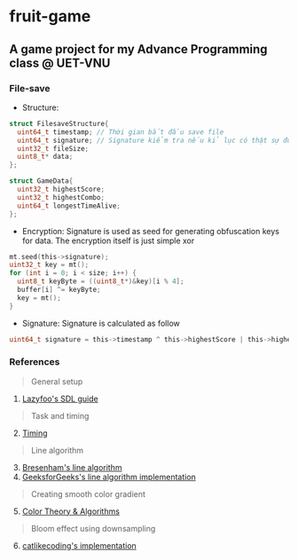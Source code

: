 # fruit-game

## A game project for my Advance Programming class @ UET-VNU

### File-save
* Structure:
```c
struct FilesaveStructure{
  uint64_t timestamp; // Thời gian bắt đầu save file
  uint64_t signature; // Signature kiểm tra nếu kỉ lục có thật sự đúng không
  uint32_t fileSize;
  uint8_t* data;
};

struct GameData{
  uint32_t highestScore;
  uint32_t highestCombo;
  uint64_t longestTimeAlive;
};
```

* Encryption:
Signature is used as seed for generating obfuscation keys for data. The encryption itself is just simple xor
```c
mt.seed(this->signature);
uint32_t key = mt();
for (int i = 0; i < size; i++) {
  uint8_t keyByte = ((uint8_t*)&key)[i % 4];
  buffer[i] ^= keyByte;
  key = mt();
}
```

* Signature: Signature is calculated as follow
```c
uint64_t signature = this->timestamp ^ this->highestScore | this->highestComboAchived ^ this->longestTimeAlive;
```

### References
> General setup
1. [Lazyfoo's SDL guide](https://lazyfoo.net/tutorials/SDL/index.php)
> Task and timing
2. [Timing](https://thenumb.at/cpp-course/sdl2/08/08.html#physics)
> Line algorithm
3. [Bresenham's line algorithm](https://en.wikipedia.org/wiki/Bresenham%27s_line_algorithm)
4. [GeeksforGeeks's line algorithm implementation](https://www.geeksforgeeks.org/bresenhams-line-generation-algorithm/)
> Creating smooth color gradient
5. [Color Theory & Algorithms](https://en.wikibooks.org/wiki/Color_Theory/Algorithms#LAB)
> Bloom effect using downsampling
6. [catlikecoding's implementation](https://catlikecoding.com/unity/tutorials/advanced-rendering/bloom/)
